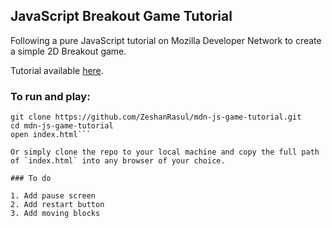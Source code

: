 ## JavaScript Breakout Game Tutorial

Following a pure JavaScript tutorial on Mozilla Developer Network to create a simple 2D Breakout game.

Tutorial available [here](https://developer.mozilla.org/en-US/docs/Games/Tutorials/2D_Breakout_game_pure_JavaScript).

### To run and play:

```
git clone https://github.com/ZeshanRasul/mdn-js-game-tutorial.git
cd mdn-js-game-tutorial
open index.html```

Or simply clone the repo to your local machine and copy the full path of `index.html` into any browser of your choice.

### To do

1. Add pause screen
2. Add restart button
3. Add moving blocks
